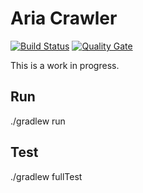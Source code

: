 # Aria Crawler
[![Build Status](https://travis-ci.org/guilhermedelemos/aria-crawler.svg?branch=master)](https://travis-ci.org/guilhermedelemos/aria-crawler)
[![Quality Gate](https://sonarcloud.io/api/project_badges/measure?project=aria-crawler&metric=alert_status)](https://sonarcloud.io/dashboard?id=aria-crawler)

This is a work in progress.

## Run
./gradlew run

## Test
./gradlew fullTest
